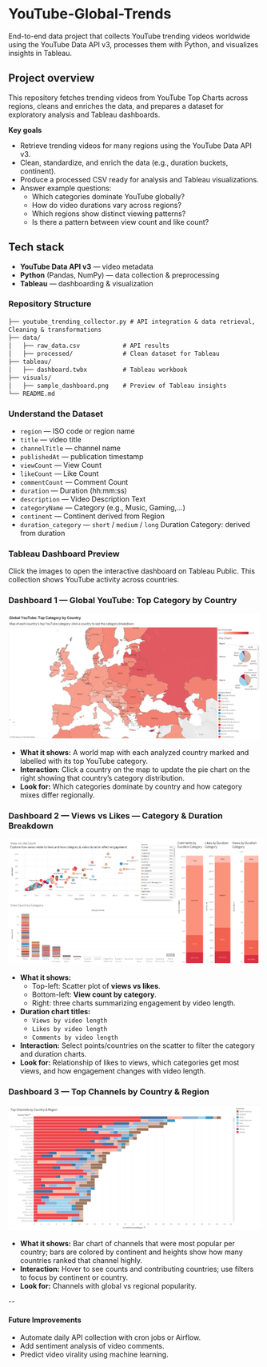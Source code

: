 # YouTube-Global-Trends
End-to-end data project that collects YouTube trending videos worldwide using the YouTube Data API v3, processes them with Python, and visualizes insights in Tableau.

## Project overview
This repository fetches trending videos from YouTube Top Charts across regions, cleans and enriches the data, and prepares a dataset for exploratory analysis and Tableau dashboards.

**Key goals**
- Retrieve trending videos for many regions using the YouTube Data API v3.
- Clean, standardize, and enrich the data (e.g., duration buckets, continent).
- Produce a processed CSV ready for analysis and Tableau visualizations.
- Answer example questions:
  - Which categories dominate YouTube globally?
  - How do video durations vary across regions?
  - Which regions show distinct viewing patterns?
  - Is there a pattern between view count and like count?

## Tech stack
- **YouTube Data API v3** — video metadata  
- **Python** (Pandas, NumPy) — data collection & preprocessing  
- **Tableau** — dashboarding & visualization

### Repository Structure
```
├── youtube_trending_collector.py # API integration & data retrieval, Cleaning & transformations
├── data/
│   ├── raw_data.csv            # API results
│   ├── processed/              # Clean dataset for Tableau
├── tableau/
│   ├── dashboard.twbx          # Tableau workbook
├── visuals/
│   ├── sample_dashboard.png    # Preview of Tableau insights
└── README.md
```

### Understand the Dataset
- `region` — ISO code or region name  
- `title` — video title  
- `channelTitle` — channel name  
- `publishedAt` — publication timestamp
- `viewCount` — View Count 
- `likeCount` — Like Count
- `commentCount` — Comment Count  
- `duration` — Duration (hh:mm:ss) 
- `description` — Video Description Text  
- `categoryName` — Category (e.g., Music, Gaming,...)  
- `continent` — Continent derived from Region
- `duration_category` — `short` / `medium` / `long` Duration Category: derived from duration 
### Tableau Dashboard Preview
Click the images to open the interactive dashboard on Tableau Public.
This collection shows YouTube activity across countries. 

### Dashboard 1 — **Global YouTube: Top Category by Country**
[![01-global-top-categories](visuals/01-global-top-categories.png)](https://public.tableau.com/views/01-global-top-categories/GeographicalAnalysis?:language=de-DE&:display_count=n&:origin=viz_share_link)
- **What it shows:** A world map with each analyzed country marked and labelled with its top YouTube category.  
- **Interaction:** Click a country on the map to update the pie chart on the right showing that country’s category distribution.  
- **Look for:** Which categories dominate by country and how category mixes differ regionally.

### Dashboard 2 — **Views vs Likes — Category & Duration Breakdown**
[![02-views-likes-duration](visuals/02-views-likes-duration.png)](https://public.tableau.com/views/02-views-likes-duration/DataAnalysis?:language=de-DE&:sid=&:redirect=auth&:display_count=n&:origin=viz_share_link)
- **What it shows:**  
  - Top-left: Scatter plot of **views vs likes**.  
  - Bottom-left: **View count by category**.  
  - Right: three charts summarizing engagement by video length.  
- **Duration chart titles:**  
  - `Views by video length`  
  - `Likes by video length`  
  - `Comments by video length`  
- **Interaction:** Select points/countries on the scatter to filter the category and duration charts.  
- **Look for:** Relationship of likes to views, which categories get most views, and how engagement changes with video length.

### Dashboard 3 — **Top Channels by Country & Region**
[![03-top-channels-by-region](visuals/03-top-channels-by-region.png)](https://public.tableau.com/views/03-top-channels-by-region/MostPopularChannels?:language=de-DE&:sid=&:redirect=auth&:display_count=n&:origin=viz_share_link)
- **What it shows:** Bar chart of channels that were most popular per country; bars are colored by continent and heights show how many countries ranked that channel highly.  
- **Interaction:** Hover to see counts and contributing countries; use filters to focus by continent or country.  
- **Look for:** Channels with global vs regional popularity.

--
#### Future Improvements
- Automate daily API collection with cron jobs or Airflow.
- Add sentiment analysis of video comments.
- Predict video virality using machine learning.
